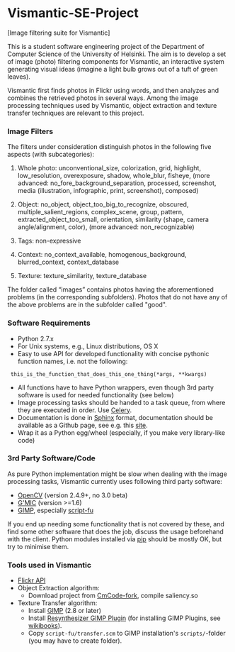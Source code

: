 # Vismantic-SE-Project
[Image filtering suite for Vismantic]

This is a student software engineering project of the Department of Computer Science of the University of Helsinki. The aim is to develop a set of image (photo) filtering components for Vismantic, an interactive system generating visual ideas (imagine a light bulb grows out of a tuft of green leaves). 

Vismantic first finds photos in Flickr using words, and then analyzes and combines the retrieved photos in several ways. Among the image processing techniques used by Vismantic, object extraction and texture transfer techniques are relevant to this project.

### Image Filters

The filters under consideration distinguish photos in the following five aspects (with subcategories):

1. Whole photo: unconventional_size, colorization, grid, highlight, low_resolution, overexposure, shadow, whole_blur, fisheye, (more advanced: no_fore_background_separation, processed, screenshot, media (illustration, infographic, print, screenshot), composed)

2. Object: no_object, object_too_big_to_recognize, obscured, multiple_salient_regions, complex_scene, group, pattern, extracted_object_too_small, orientation, similarity (shape, camera angle/alignment, color), (more advanced: non_recognizable)

3. Tags: non-expressive

4. Context: no_context_available, homogenous_background, blurred_context, context_database

5. Texture: texture_similarity, texture_database

The folder called “images” contains photos having the aforementioned problems (in the corresponding subfolders). Photos that do not have any of the above problems are in the subfolder called "good".

### Software Requirements
- Python 2.7.x
- For Unix systems, e.g., Linux distributions, OS X
- Easy to use API for developed functionality with concise pythonic function names, i.e. not the following: 

```
 this_is_the_function_that_does_this_one_thing(*args, **kwargs)
 ```
  
- All functions have to have Python wrappers, even though 3rd party software is used for needed functionality (see below)
- Image processing tasks should be handed to a task queue, from where they are executed in order. Use [Celery](http://www.celeryproject.org/).
- Documentation is done in [Sphinx](http://sphinx-doc.org) format, documentation should be available as a Github page, see e.g. this [site](http://daler.github.io/sphinxdoc-test/includeme.html).
- Wrap it as a Python egg/wheel (especially, if you make very library-like code)

### 3rd Party Software/Code

As pure Python implementation might be slow when dealing with the image processing tasks, Vismantic currently uses following third party software:

- [OpenCV](http://opencv.org/) (version 2.4.9+, no 3.0 beta)
- [G'MIC](http://gmic.eu) (version >=1.6)
- [GIMP](http://www.gimp.org/), especially [script-fu](http://docs.gimp.org/en/gimp-concepts-script-fu.html)

If you end up needing some functionality that is not covered by these, and find some other software that does the job, discuss the usage beforehand with the client. Python modules installed via [pip](https://pypi.python.org/pypi/pip) should be mostly OK, but try to minimise them.

### Tools used in Vismantic
* [Flickr API](https://www.flickr.com/services/api/)
* Object Extraction algorithm:
  * Download project from [CmCode-fork](https://github.com/assamite/CmCode), compile saliency.so
* Texture Transfer algorithm:
  * Install [GIMP](http://www.gimp.org/) (2.8 or later)
  * Install [Resynthesizer GIMP Plugin](http://registry.gimp.org/node/25219) (for installing GIMP Plugins, see [wikibooks](http://en.wikibooks.org/wiki/GIMP/Installing_Plugins)).
  * Copy ``script-fu/transfer.scm`` to GIMP installation's ``scripts/``-folder (you may have to create folder).
